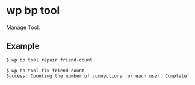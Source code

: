 #	wp bp tool

Manage Tool.

## Example

	$ wp bp tool repair friend-count

    $ wp bp tool fix friend-count
    Success: Counting the number of connections for each user. Complete!
